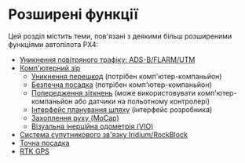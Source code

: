 # Розширені функції

Цей розділ містить теми, пов'язані з деякими більш розширеними функціями автопілота PX4:

- [Уникнення повітряного трафіку: ADS-B/FLARM/UTM](../peripherals/adsb_flarm.md)
- [Комп'ютерний зір](../computer_vision/index.md)
  - [Уникнення перешкод](../computer_vision/obstacle_avoidance.md) (потрібен комп'ютер-компаньйон)
  - [Безпечна посадка](../computer_vision/safe_landing.md) (потрібен комп'ютер-компаньйон)
  - [Попередження зіткнень](../computer_vision/collision_prevention.md) (може використовувати комп'ютер-компаньйон або датчики на польотному контролері)
  - [Інтерфейс планування шляху](../computer_vision/path_planning_interface.md) (інтерфейс розробника)
  - [Захоплення руху (MoCap)](../computer_vision/motion_capture.md)
  - [Візуальна інерційна одометрія (VIO)](../computer_vision/visual_inertial_odometry.md)
- [Система супутникового зв'язку Iridium/RockBlock](../advanced_features/satcom_roadblock.md)
- [Точна посадка](../advanced_features/precland.md)
- [RTK GPS](../gps_compass/rtk_gps.md)
